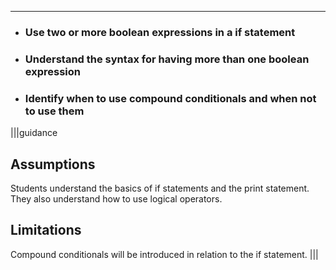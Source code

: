 ----------

* ### Use two or more boolean expressions in a if statement
* ### Understand the syntax for having more than one boolean expression
* ### Identify when to use compound conditionals and when not to use them

|||guidance
## Assumptions
Students understand the basics of if statements and the print statement. They also understand how to use logical operators.

## Limitations
Compound conditionals will be introduced in relation to the if statement.
|||